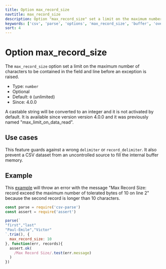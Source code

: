 ```yaml
---
title: Option max_record_size
navtitle: max_record_size
description: Option "max_record_size" set a limit on the maximum number of characters of a record.
keywords: ['csv', 'parse', 'options', 'max_record_size', 'buffer', 'overflow', 'security']
sort: 4
---
```


# Option max\_record\_size

The `max_record_size` option set a limit on the maximum number of characters to be contained in the field and line before an exception is raised.

* Type: `number`
* Optional
* Default: `0` (unlimited)
* Since: 4.0.0

A castable string will be converted to an integer and it is not activated by default. It is available since version version 4.0.0 and it was previously named "max_limit_on_data_read".

## Use cases

This feature guards against a wrong `delimiter` or `record_delimiter`. It also prevent a CSV dataset from an uncontrolled source to fill the internal buffer memory.

## Example

This [example](https://github.com/adaltas/node-csv-parse/blob/master/samples/option.max_record_size.js) will throw an error with the message "Max Record Size: record exceed the maximum number of tolerated bytes of 10 on line 2" because the second record is longer than 10 characters.

```js
const parse = require('csv-parse')
const assert = require('assert')

parse(`
"first","last"
"Paul-Émile","Victor"
`.trim(), {
  max_record_size: 10
}, function(err, records){
  assert.ok(
    /Max Record Size/.test(err.message)
  )
})
```
